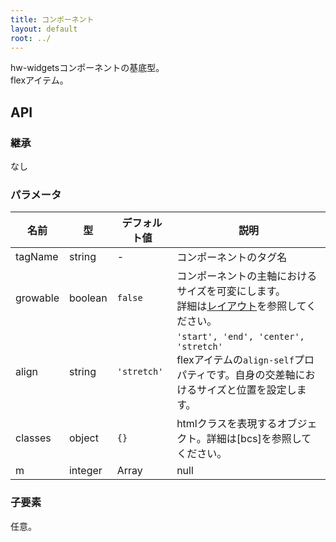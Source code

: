 ```yaml
---
title: コンポーネント
layout: default
root: ../
---
```


hw-widgetsコンポーネントの基底型。  
flexアイテム。


API
--------

### 継承

なし

### パラメータ

| 名前 | 型 | デフォルト値 | 説明 |
| ---- | -- | ----------- | ---- |
| tagName | string | - | コンポーネントのタグ名 |
| growable | boolean | `false` | コンポーネントの主軸におけるサイズを可変にします。<br />詳細は[レイアウト](layout)を参照してください。 |
| align | string | `'stretch'` | `'start', 'end', 'center', 'stretch'`<br />flexアイテムの`align-self`プロパティです。自身の交差軸におけるサイズと位置を設定します。 |
| classes | object | `{}` | htmlクラスを表現するオブジェクト。詳細は[bcs]を参照してください。 |
| m | integer|Array|null | null | コンポーネントのマージンを1から5の5段階で設定します。整数を与えた場合は4辺すべてのマージンが同じになります。4要素の配列を与えた場合はtop、right、bottom、leftの順で解釈されます。 |

### 子要素

任意。